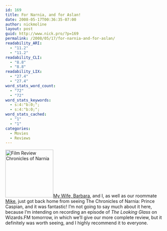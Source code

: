 ```yaml
---
id: 169
title: For Narnia, and for Aslan!
date: 2008-05-17T00:36:35-07:00
author: nickmoline
layout: post
guid: http://www.nick.pro/?p=169
permalink: /2008/05/17/for-narnia-and-for-aslan/
readability_ARI:
  - "11.2"
  - "11.2"
readability_CLI:
  - "8.8"
  - "8.8"
readability_LIX:
  - "27.4"
  - "27.4"
word_stats_word_count:
  - "72"
  - "72"
word_stats_keywords:
  - s:4:"b:0;";
  - s:4:"b:0;";
word_stats_cached:
  - "1"
  - "1"
categories:
  - Movies
  - Reviews
---
```

<img src="{{ site.baseurl }}/wp-content/uploads/2008/05/narnia1-150x150.jpg" title="Film Review Chronicles of Narnia" alt="Film Review Chronicles of Narnia" width="150" height="150"  data-recalc-dims="1" />[My Wife, Barbara](http://www.barbara.pro), and I, as well as our roommate [Mike](http://www.goosite.net/), just got back home from seeing <span class="removed_link" title="http://disney.go.com/disneypictures/narnia/">The Chronicles of Narnia: Prince Caspian</span>, and it was fantastic! I&#8217;m not going to say much about it here, because I&#8217;m intending on recording an episode of _The Looking Glass_ on Wizards.FM tomorrow, in which we&#8217;ll give our more complete review, but it definitely was worth seeing, and I highly recommend it to everyone.